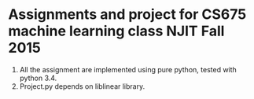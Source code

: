 # Assignments and project for CS675 machine learning class NJIT Fall 2015

  1. All the assignment are implemented using pure python, tested with python 3.4.
  2. Project.py depends on liblinear library.
